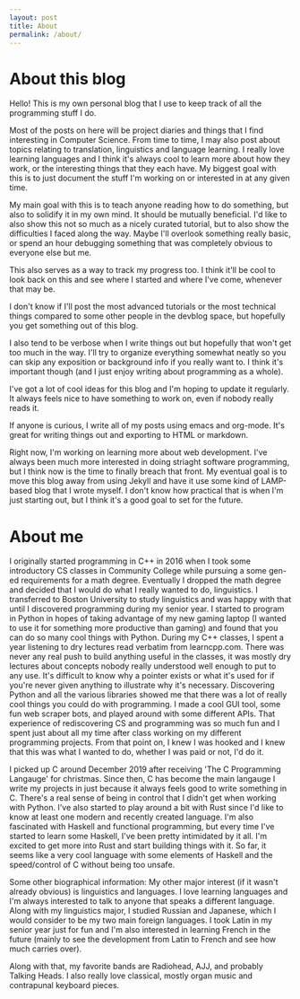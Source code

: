```yaml
---
layout: post
title: About
permalink: /about/
---
```

# About this blog

Hello!  This is my own personal blog that I use to keep track of all the programming stuff I do.

Most of the posts on here will be project diaries and things that I find interesting in Computer Science.  From
time to time, I may also post about topics relating to translation, linguistics and language learning.  I really love
learning languages and I think it's always cool to learn more about how they work, or the interesting things that they
each have.  My biggest goal with this is to just document the stuff I'm working on or interested in at any given time.

My main goal with this is to teach anyone reading how to do something, but also to solidify it in my own mind.  It should
be mutually beneficial.  I'd like to also show this not so much as a nicely curated tutorial, but to also show the difficulties
I faced along the way.  Maybe I'll overlook something really basic, or spend an hour debugging something that was completely
obvious to everyone else but me.

This also serves as a way to track my progress too.  I think it'll be cool to look back on this and see where I started and
where I've come, whenever that may be.

I don't know if I'll post the most advanced tutorials or the most technical things compared to some other people in the devblog
space, but hopefully you get something out of this blog.

I also tend to be verbose when I write things out but hopefully that won't get too much in the way.  I'll try to organize
everything somewhat neatly so you can skip any exposition or background info if you really want to.  I think it's
important though (and I just enjoy writing about programming as a whole).

I've got a lot of cool ideas for this blog and I'm hoping to update it regularly.   It always feels nice to have something
to work on, even if nobody really reads it.

If anyone is curious, I write all of my posts using emacs and org-mode.  It's great for writing things out and exporting
to HTML or markdown.

Right now, I'm working on learning more about web development.  I've always been much more interested in doing striaght software
programming, but I think now is the time to finally breach that front.  My eventual goal is to move this blog away from using
Jekyll and have it use some kind of LAMP-based blog that I wrote myself.  I don't know how practical that is when I'm just starting
out, but I think it's a good goal to set for the future.


# About me

I originally started programming in C++ in 2016 when I took some introductory CS classes in Community College while pursuing a some gen-ed requirements
for a math degree.  Eventually I dropped the math degree and decided that I would do what I really wanted to do, linguistics.
I transferred to Boston University to study linguistics and was happy with that until I discovered programming during my senior year.
I started to program in Python in hopes of taking advantage of my new gaming laptop (I wanted to use it for something more productive than
gaming) and found that you can do so many cool things with Python.  During my C++ classes, I spent a year listening to dry lectures read
verbatim from learncpp.com.  There was never any real push to build anything useful in the classes, it was mostly dry lectures about concepts
nobody really understood well enough to put to any use.  It's difficult to know why a pointer exists or what it's used for if you're never given
anything to illustrate why it's necessary.  Discovering Python and all the various libraries showed me that there was a lot of really cool things
you could do with programming.  I made a cool GUI tool, some fun web scraper bots, and played around with some different APIs.  That experience of
rediscovering CS and programming was so much fun and I spent just about all my time after class working on my different programming projects. From
that point on, I knew I was hooked and I knew that this was what I wanted to do, whether I was paid or not, I'd do it.

I picked up C around December 2019 after receiving 'The C Programming Langauge' for christmas.  Since then, C has become the main langauge I write my
projects in just because it always feels good to write something in C.  There's a real sense of being in control that I didn't get when working with
Python. I've also started to play around a bit with Rust since I'd like to know at least one modern and recently created language.
I'm also fascinated with Haskell and functional programming, but every time I've started to learn some Haskell, I've been pretty intimidated by it all.
I'm excited to get more into Rust and start building things with it.  So far, it seems like a very cool language with some elements of Haskell and the
speed/control of C without being too unsafe.

Some other biographical information:  My other major interest (if it wasn't already obvious) is linguistics and languages.  I love learning languages
and I'm always interested to talk to anyone that speaks a different language.   Along with my linguistics major, I studied Russian and Japanese, which
I would consider to be my two main foreign languages.  I took Latin in my senior year just for fun and I'm also interested in learning French in the
future (mainly to see the development from Latin to French and see how much carries over).

Along with that, my favorite bands are Radiohead, AJJ, and probably Talking Heads.  I also really love classical, mostly organ music and contrapunal
keyboard pieces.
